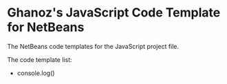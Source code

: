 Ghanoz's JavaScript Code Template for NetBeans
===

The NetBeans code templates for the JavaScript project file.

The code template list:

* console.log()
